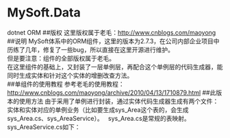 # MySoft.Data
dotnet ORM
##版权
这里版权属于老毛：http://www.cnblogs.com/maoyong
##说明
MySoft体系中的ORM组件，这里的版本为2.7.3，在公司内部企业项目中历练了几年，修复了一些bug，所以直接在这里开源进行维护。  
但是要注意：组件的全部版权属于老毛。  
在这里组件的基础上，又封装了一层单例层，再配合这个单例层的代码生成器，能同时生成实体和针对这个实体的增删改查方法。  
##单组件的使用教程
参考老毛的使用教程：http://www.cnblogs.com/maoyong/archive/2010/04/13/1710879.html
##此版本的使用方法
由于采用了单例进行封装，通过实体代码生成器生成有两个文件：实体和实体对应的单例业务（比如要生成sys_Area这个表的，会生成sys_Area.cs、sys_AreaService）。  
sys_Area.cs是常规的表映射。  
sys_AreaService.cs如下：
